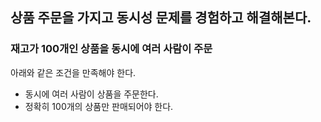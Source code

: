 ## 상품 주문을 가지고 동시성 문제를 경험하고 해결해본다.

### 재고가 100개인 상품을 동시에 여러 사람이 주문

아래와 같은 조건을 만족해야 한다.

- 동시에 여러 사람이 상품을 주문한다.
- 정확히 100개의 상품만 판매되어야 한다.
